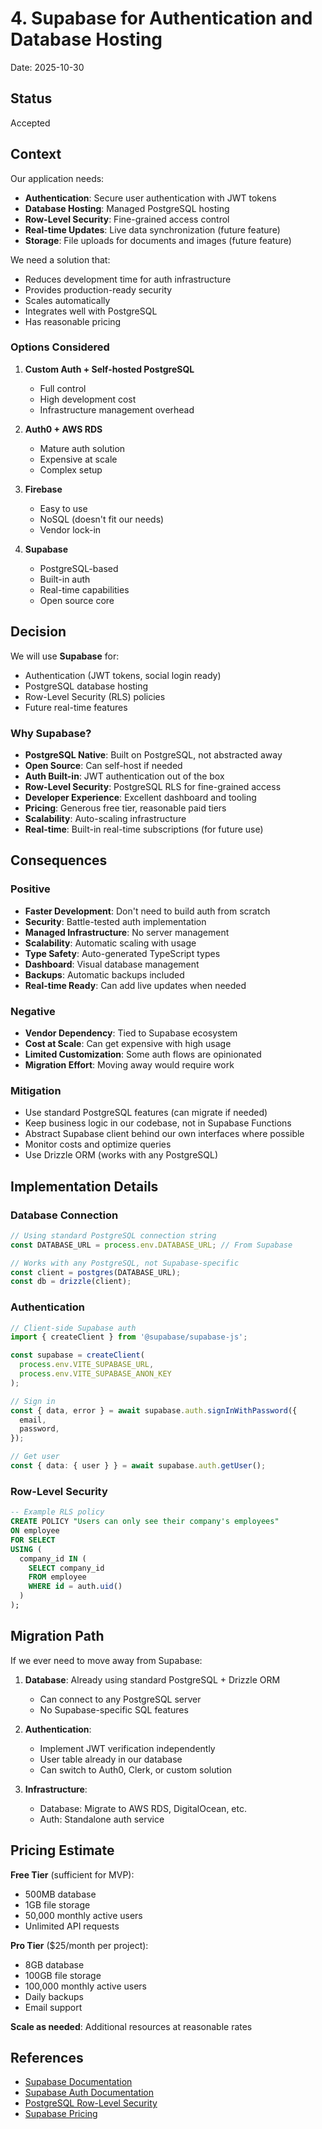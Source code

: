 # 4. Supabase for Authentication and Database Hosting

Date: 2025-10-30

## Status

Accepted

## Context

Our application needs:
- **Authentication**: Secure user authentication with JWT tokens
- **Database Hosting**: Managed PostgreSQL hosting
- **Row-Level Security**: Fine-grained access control
- **Real-time Updates**: Live data synchronization (future feature)
- **Storage**: File uploads for documents and images (future feature)

We need a solution that:
- Reduces development time for auth infrastructure
- Provides production-ready security
- Scales automatically
- Integrates well with PostgreSQL
- Has reasonable pricing

### Options Considered

1. **Custom Auth + Self-hosted PostgreSQL**
   - Full control
   - High development cost
   - Infrastructure management overhead
   
2. **Auth0 + AWS RDS**
   - Mature auth solution
   - Expensive at scale
   - Complex setup
   
3. **Firebase**
   - Easy to use
   - NoSQL (doesn't fit our needs)
   - Vendor lock-in
   
4. **Supabase**
   - PostgreSQL-based
   - Built-in auth
   - Real-time capabilities
   - Open source core

## Decision

We will use **Supabase** for:
- Authentication (JWT tokens, social login ready)
- PostgreSQL database hosting
- Row-Level Security (RLS) policies
- Future real-time features

### Why Supabase?

- **PostgreSQL Native**: Built on PostgreSQL, not abstracted away
- **Open Source**: Can self-host if needed
- **Auth Built-in**: JWT authentication out of the box
- **Row-Level Security**: PostgreSQL RLS for fine-grained access
- **Developer Experience**: Excellent dashboard and tooling
- **Pricing**: Generous free tier, reasonable paid tiers
- **Scalability**: Auto-scaling infrastructure
- **Real-time**: Built-in real-time subscriptions (for future use)

## Consequences

### Positive

- **Faster Development**: Don't need to build auth from scratch
- **Security**: Battle-tested auth implementation
- **Managed Infrastructure**: No server management
- **Scalability**: Automatic scaling with usage
- **Type Safety**: Auto-generated TypeScript types
- **Dashboard**: Visual database management
- **Backups**: Automatic backups included
- **Real-time Ready**: Can add live updates when needed

### Negative

- **Vendor Dependency**: Tied to Supabase ecosystem
- **Cost at Scale**: Can get expensive with high usage
- **Limited Customization**: Some auth flows are opinionated
- **Migration Effort**: Moving away would require work

### Mitigation

- Use standard PostgreSQL features (can migrate if needed)
- Keep business logic in our codebase, not in Supabase Functions
- Abstract Supabase client behind our own interfaces where possible
- Monitor costs and optimize queries
- Use Drizzle ORM (works with any PostgreSQL)

## Implementation Details

### Database Connection

```typescript
// Using standard PostgreSQL connection string
const DATABASE_URL = process.env.DATABASE_URL; // From Supabase

// Works with any PostgreSQL, not Supabase-specific
const client = postgres(DATABASE_URL);
const db = drizzle(client);
```

### Authentication

```typescript
// Client-side Supabase auth
import { createClient } from '@supabase/supabase-js';

const supabase = createClient(
  process.env.VITE_SUPABASE_URL,
  process.env.VITE_SUPABASE_ANON_KEY
);

// Sign in
const { data, error } = await supabase.auth.signInWithPassword({
  email,
  password,
});

// Get user
const { data: { user } } = await supabase.auth.getUser();
```

### Row-Level Security

```sql
-- Example RLS policy
CREATE POLICY "Users can only see their company's employees"
ON employee
FOR SELECT
USING (
  company_id IN (
    SELECT company_id
    FROM employee
    WHERE id = auth.uid()
  )
);
```

## Migration Path

If we ever need to move away from Supabase:

1. **Database**: Already using standard PostgreSQL + Drizzle ORM
   - Can connect to any PostgreSQL server
   - No Supabase-specific SQL features
   
2. **Authentication**: 
   - Implement JWT verification independently
   - User table already in our database
   - Can switch to Auth0, Clerk, or custom solution
   
3. **Infrastructure**:
   - Database: Migrate to AWS RDS, DigitalOcean, etc.
   - Auth: Standalone auth service

## Pricing Estimate

**Free Tier** (sufficient for MVP):
- 500MB database
- 1GB file storage
- 50,000 monthly active users
- Unlimited API requests

**Pro Tier** ($25/month per project):
- 8GB database
- 100GB file storage
- 100,000 monthly active users
- Daily backups
- Email support

**Scale as needed**: Additional resources at reasonable rates

## References

- [Supabase Documentation](https://supabase.com/docs)
- [Supabase Auth Documentation](https://supabase.com/docs/guides/auth)
- [PostgreSQL Row-Level Security](https://www.postgresql.org/docs/current/ddl-rowsecurity.html)
- [Supabase Pricing](https://supabase.com/pricing)




